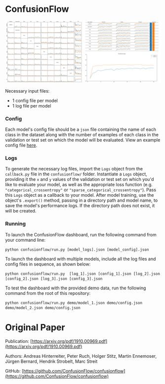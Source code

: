 # ConfusionFlow

![ConfusionFlow Dashboard](https://github.com/haydenedelson/ConfusionFlowProject/blob/main/static/Screen%20Shot%202022-05-04%20at%205.09.45%20PM.png)

Necessary input 
files: 
- 1 config file per model
- 1 log file per model

### Config
Each model's config file should be a `json` file containing the name of each class in the dataset along with the number of examples of each class in the validation or test set on which the model will be evaluated. View an example config file [here](https://github.com/haydenedelson/ConfusionFlowProject/blob/main/config.json). 

### Logs
To generate the necessary log files, import the `Logs` object from the `callback.py` file in the `confusionflow/` folder. Instantiate a `Logs` object, providing it the `x` and `y` values of the validation or test set on which you'd like to evaluate your model, as well as the appropriate loss function (e.g. `"categorical_crossentropy"` or `"sparse_categorical_crossentropy"`). Pass this `Logs` object as a callback to your model. After model training, use the object's `.export()` method, passing in a directory path and model name, to save the model's performance logs. If the directory path does not exist, it will be created.

### Running
To launch the ConfusionFlow dashboard, run the following command from your command line:
```
python confusionflow/run.py [model_logs].json [model_config].json
```

To launch the dashboard with multiple models, include all the log files and config files in sequence, as shown below:
```
python confusionflow/run.py  [log_1].json [config_1].json [log_2].json [config_2].json [log_3].json [config_3].json
```

To test the dashboard with the provided demo data, run the following command from the root of this repository:
```
python confusionflow/run.py demo/model_1.json demo/config.json demo/model_2.json demo/config.json
```

# Original Paper

Publication: [https://arxiv.org/pdf/1910.00969.pdf](https://arxiv.org/pdf/1910.00969.pdf)

Authors: Andreas Hinterreiter, Peter Ruch, Holger Stitz, Martin Ennemoser, Jürgen Bernard, Hendrik Strobelt, Marc Streit

GitHub: [https://github.com/ConfusionFlow/confusionflow](https://github.com/ConfusionFlow/confusionflow)
